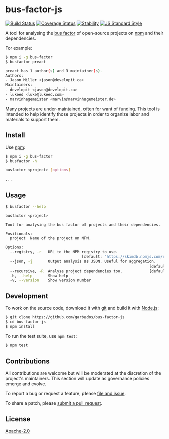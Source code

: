 # bus-factor-js

[![Build Status](https://img.shields.io/travis/garbados/bus-factor-js/master.svg?style=flat-square)](https://travis-ci.org/garbados/bus-factor-js)
[![Coverage Status](https://img.shields.io/coveralls/github/garbados/bus-factor-js/master.svg?style=flat-square)](https://coveralls.io/github/garbados/bus-factor-js?branch=master)
[![Stability](https://img.shields.io/badge/stability-experimental-orange.svg?style=flat-square)](https://nodejs.org/api/documentation.html#documentation_stability_index)
[![JS Standard Style](https://img.shields.io/badge/code%20style-standard-brightgreen.svg?style=flat-square)](https://github.com/feross/standard)

[npm]: https://www.npmjs.com/

A tool for analysing the [bus factor](https://en.wikipedia.org/wiki/Bus_factor) of open-source projects on [npm][npm] and their dependencies.

For example:

```bash
$ npm i -g bus-factor
$ busfactor preact

preact has 1 author(s) and 3 maintainer(s).
Authors:
- Jason Miller <jason@developit.ca>
Maintainers:
- developit <jason@developit.ca>
- lukeed <luke@lukeed.com>
- marvinhagemeister <marvin@marvinhagemeister.de>
```

Many projects are under-maintained, often for want of funding. This tool is intended to help identify those projects in order to organize labor and materials to support them.

## Install

Use [npm][npm]:

```bash
$ npm i -g bus-factor
$ busfactor -h

busfactor <project> [options]

...
```

## Usage

```bash
$ busfactor --help

busfactor <project>

Tool for analysing the bus factor of projects and their dependencies.

Positionals:
  project  Name of the project on NPM.                                  [string]

Options:
  --registry, -r   URL to the NPM registry to use.
                                  [default: "https://skimdb.npmjs.com/registry"]
  --json, -j       Output analysis as JSON. Useful for aggregation.
                                                                [default: false]
  --recursive, -R  Analyse project dependencies too.            [default: false]
  -h, --help       Show help                                           [boolean]
  -v, --version    Show version number                                 [boolean]
```

## Development

To work on the source code, download it with [git](https://git-scm.com/) and build it with [Node.js](https://nodejs.org/en/):

```bash
$ git clone https://github.com/garbados/bus-factor-js
$ cd bus-factor-js
$ npm install
```

To run the test suite, use `npm test`:

```bash
$ npm test
```

## Contributions

All contributions are welcome but will be moderated at the discretion of the project's maintainers. This section will update as governance policies emerge and evolve.

To report a bug or request a feature, please [file and issue](https://github.com/garbados/bus-factor-js/issues).

To share a patch, please [submit a pull request](https://github.com/garbados/bus-factor-js/pulls).

## License

[Apache-2.0](https://www.apache.org/licenses/LICENSE-2.0)
